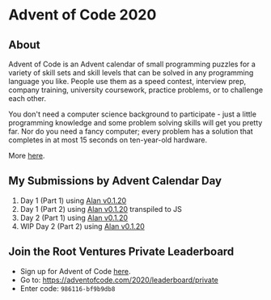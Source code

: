 # Advent of Code 2020

## About
Advent of Code is an Advent calendar of small programming puzzles for a variety of skill sets and skill levels that can be solved in any programming language you like. People use them as a speed contest, interview prep, company training, university coursework, practice problems, or to challenge each other.

You don't need a computer science background to participate - just a little programming knowledge and some problem solving skills will get you pretty far. Nor do you need a fancy computer; every problem has a solution that completes in at most 15 seconds on ten-year-old hardware.

More [here](https://adventofcode.com/2020/about).

## My Submissions by Advent Calendar Day
1. Day 1 (Part 1) using [Alan v0.1.20](https://alan-lang.org)
1. Day 1 (Part 2) using [Alan v0.1.20](https://alan-lang.org) transpiled to JS
1. Day 2 (Part 1) using [Alan v0.1.20](https://alan-lang.org)
1. WIP Day 2 (Part 2) using [Alan v0.1.20](https://alan-lang.org)

## Join the Root Ventures Private Leaderboard
- Sign up for Advent of Code [here](https://adventofcode.com/).
- Go to: https://adventofcode.com/2020/leaderboard/private
- Enter code: `986116-bf9b9db8`
